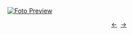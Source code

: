 [![Foto Preview](preview/n365.avif)](https://20essentials.github.io/project-000-365)

<div align="center" style="display: flex; justify-content: center;">
  <a  href="https://github.com/20essentials/project-000-364" target="_blank">&#8592;</a>
  &nbsp;&nbsp;
  <a  href="https://github.com/20essentials/project-000-366" target="_blank">&#8594;</a>
</div>
